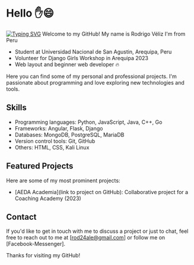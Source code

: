 # Hello ✋😄
[![Typing SVG](https://readme-typing-svg.demolab.com?font=Roboto&size=19&duration=4992&pause=1000&color=14DF0A&width=500&lines=How+big+would+you+dream%2C+if+you+knew+you+couldn't+fail%3F)](https://git.io/typing-svg)
Welcome to my GitHub!
My name is Rodrigo Véliz
I'm from Peru
* Student at Universidad Nacional de San Agustin, Arequipa, Peru
* Volunteer for Django Girls Workshop in Arequipa 2023
* Web layout and beginner web developer 🔥

Here you can find some of my personal and professional projects. I'm passionate about programming and love exploring new technologies and tools.

## Skills

- Programming languages: Python, JavaScript, Java, C++, Go
- Frameworks: Angular, Flask, Django
- Databases: MongoDB, PostgreSQL, MariaDB
- Version control tools: Git, GitHub
- Others: HTML, CSS, Kali Linux

## Featured Projects

Here are some of my most prominent projects:

- [AEDA Academia](link to project on GitHub): Collaborative project for a Coaching Academy (2023)

## Contact

If you'd like to get in touch with me to discuss a project or just to chat, feel free to reach out to me at [rod24ale@gmail.com] or follow me on [Facebook-Messenger].

Thanks for visiting my GitHub!
